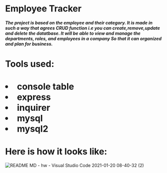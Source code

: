 <h1>Employee Tracker</h1>
<h5>The project is based on the employee and their category. It is made in such a way that agrees CRUD function i.e you can create,remove,update and delete the datatbase. It will be able  to view and manage the departments, roles, and employees in a company
So that it can organized and plan for business.<h5>
<h1>Tools used: <h1>
<li>console table 
   <li> express 
  <li>  inquirer 
  <li>  mysql 
   <li> mysql2</li>
   <h1>Here is how it looks like: </h1>

   ![README MD - hw - Visual Studio Code 2021-01-20 08-40-32 (2)](https://user-images.githubusercontent.com/71658001/105414282-2371c480-5bec-11eb-83b0-6f4509a4d261.gif)